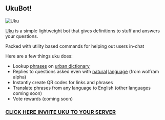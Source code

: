 ## UkuBot!

![Uku](https://cdn.discordapp.com/avatars/943130465286647829/760126eaff2a7f42c149a03c8203dc1c.png?size=128)

[Uku]([https://discord.com/api/oauth2/authorize?client_id=943130465286647829&permissions=8&scope=bot](https://discord.com/api/oauth2/authorize?client_id=943130465286647829&permissions=8&scope=applications.commands%20bot)) is a simple lightweight bot that gives definitions to stuff and answers your questions.

Packed with utility based commands for helping out  users in-chat

Here are a few things uku does:
- Lookup [phrases](https://i.imgur.com/EWs1VOz.png) on [urban dictionary](https://www.urbandictionary.com/)
- Replies to questions asked even with [natural](https://i.imgur.com/dSVNFKG.png) [language](https://media.discordapp.net/attachments/996107451130712104/996112373926613062/unknown.png) (from wolfram alpha)
- Instantly create QR codes for links and phrases
- Translate phrases from any language to English (other languages coming soon)
- Vote rewards (coming soon)
### [**CLICK HERE INVIITE UKU TO YOUR SERVER**](https://discord.com/oauth2/authorize?client_id=169293305274826754&scope=bot+applications.commands&permissions=268823638)
